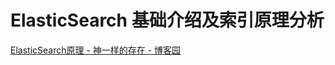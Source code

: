 # ElasticSearch 基础介绍及索引原理分析

[ElasticSearch原理 - 神一样的存在 - 博客园](https://www.cnblogs.com/dreamroute/p/8484457.html)